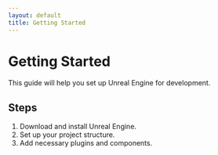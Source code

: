 ```yaml
---
layout: default
title: Getting Started
---
```


# Getting Started

This guide will help you set up Unreal Engine for development.

## Steps
1. Download and install Unreal Engine.
2. Set up your project structure.
3. Add necessary plugins and components.
